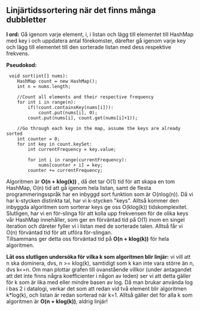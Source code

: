 ## Linjärtidssortering när det finns många dubbletter

**I ord:** Gå igenom varje element, i, i listan och lägg till elementet till HashMap med key i och uppdatera antal förekomster, därefter gå igenom varje key och lägg till elementet till den sorterade listan med dess respektive frekvens.

**Pseudokod:**
<pre><code> void sort(int[] nums):
	HashMap count = new HashMap();
    int n = nums.length;

	//Count all elements and their respective frequency
    for int i in range(n):
		if(!count.containsKey(nums[i])):
			count.put(nums[i], 0);
		count.put(nums[i], count.get(nums[i]+1));
	
    //Go through each key in the map, assume the keys are already sorted
	int counter = 0;
    for int key in count.keySet:
        int currentFrequency = key.value;

        for int i in range(currentFrequency):
			nums[counter + i] = key;
		counter += currentFrequency;
</code></pre>

Algoritmen är **O(n + klog(k))** , då det tar O(1) tid för att skapa en tom HashMap, O(n) tid att gå igenom hela listan, samt de flesta programmeringsspråk har en inbyggd sort funktion som är O(nlog(n)). Då vi har k-stycken distinkta tal, har vi k-stycken "keys". Alltså kommer den inbyggda algoritmen som sorterar keys ge oss O(klog(k)) tidskomplexitet. Slutligen, har vi en för-slinga för att kolla upp frekvensen för de olika keys vår HashMap innehåller, som ger en förväntad tid på O(1) inom en singel iteration och däreter fyller vi i listan med de sorterade talen. Alltså får vi O(n) förväntad tid för att utföra för-slingan. <br/> Tillsammans ger detta oss förväntad tid på **O(n + klog(k))** för hela algoritmen.

**Låt oss slutligen undersöka för vilka k som algoritmen blir linjär:** vi vill att n ska dominera, dvs, n >= klog(k), samtidigt som k kan inte vara större än n, dvs k<=n. Om man plottar grafen till ovanstående villkor (under antagandet att det inte finns några koefficienter i någon av leden) ser vi att detta gäller för k som är lika med eller mindre basen av log. Då man brukar använda log i bas 2 i datalogi, verkar det som att redan vid två element blir algoritmen k*log(k), och listan är redan sorterad när k=1. Alltså gäller det för alla k som algoritmen är **O(n + klog(k))**, aldrig linjär!
